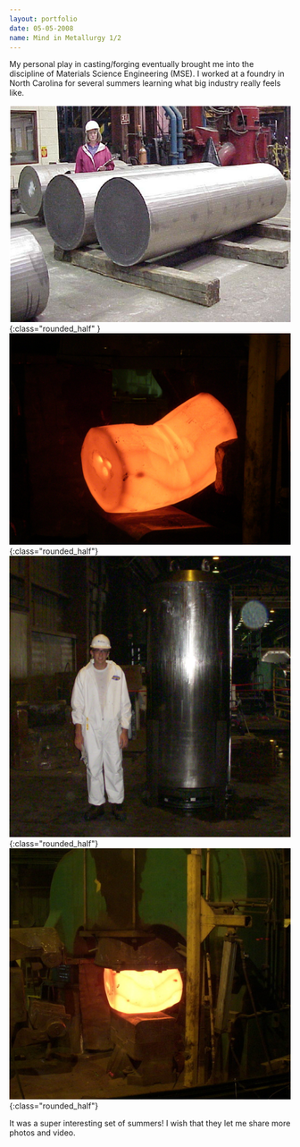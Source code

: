 ```yaml
---
layout: portfolio
date: 05-05-2008
name: Mind in Metallurgy 1/2
---
```


My personal play in casting/forging eventually brought me into the discipline
of Materials Science Engineering (MSE).  I worked at a foundry in North Carolina
for several summers learning what big industry really feels like.

![alt text](/images/allvac/ingots.png "Ingots"){:class="rounded_half" }
![alt text](/images/allvac/hot.jpg "Robocar Climbing"){:class="rounded_half"}
![alt text](/images/allvac/piston.jpg "Robocar Front"){:class="rounded_half"}
![alt text](/images/allvac/press.jpg "Robocar Isometric"){:class="rounded_half"}

It was a super interesting set of summers!  I wish that they let me share more
photos and video.  
